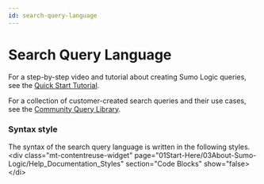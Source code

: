```yaml
---
id: search-query-language
---
```


# Search Query Language

For a step-by-step video and tutorial about creating Sumo Logic queries,
see the [Quick Start
Tutorial](../01Start-Here/Quick-Start-Tutorials.md "Quick Start Tutorials").

For a collection of customer-created search queries and their use cases,
see the [Community Query
Library](https://support.sumologic.com/hc/en-us/community/topics/200396738-Query-Library "https://support.sumologic.com/hc/en-us/community/topics/200396738-Query-Library").

### Syntax style

The syntax of the search query language is written in the following
styles.
\<div class="mt-contentreuse-widget"
page="01Start-Here/03About-Sumo-Logic/Help_Documentation_Styles"
section="Code Blocks" show="false\>
\</di\>

 
